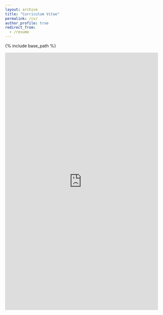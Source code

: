 ```yaml
---
layout: archive
title: "Curriculum Vitae"
permalink: /cv/
author_profile: true
redirect_from:
  - /resume
---
```


{% include base_path %}

<embed src="https://guziordo.github.io/pdfs/Douglas Guzior - CV.pdf" width="100%" height="850px"/>
